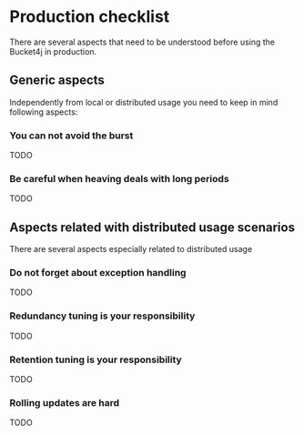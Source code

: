 # Production checklist
There are several aspects that need to be understood before using the Bucket4j in production.

## Generic aspects
Independently from local or distributed usage you need to keep in mind following aspects:

### You can not avoid the burst
TODO

### Be careful when heaving deals with long periods
TODO

## Aspects related with distributed usage scenarios
There are several aspects especially related to distributed usage

### Do not forget about exception handling
TODO

### Redundancy tuning is your responsibility
TODO 

### Retention tuning is your responsibility
TODO

### Rolling updates are hard
TODO 